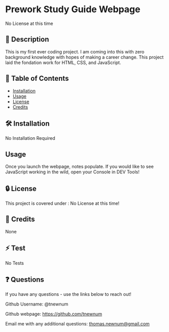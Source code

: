 # Prework Study Guide Webpage

No License at this time

## 📘 Description

This is my first ever coding project. I am coming into this with zero background knowledge with hopes of making a career change.  This project laid the fondation work for HTML, CSS, and JavaScript.

## 📑 Table of Contents 

- [Installation](#installation)
- [Usage](#usage)
- [License](#license)
- [Credits](#credits)

## 🛠️ Installation 

No Installation Required

## Usage

Once you launch the webpage, notes populate. If you would like to see JavaScript working in the wild, open your Console in DEV Tools!

## 🔒 License

This project is covered under : No License at this time!

## 🤝 Credits

None

## ⚡ Test

No Tests

## ❓ Questions

If you have any questions - use the links below to reach out!

Github Username: @tnewnum

Github webpage: https://github.com/tnewnum

Email me with any additional questions: thomas.newnum@gmail.com
